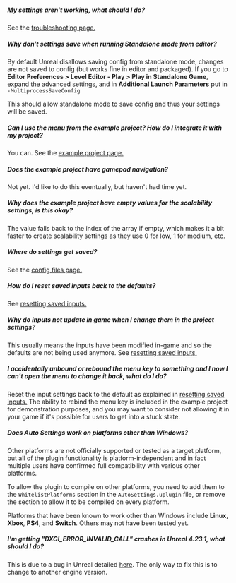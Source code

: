 ##### *My settings aren't working, what should I do?*

See the [troubleshooting page.](/troubleshooting/)

##### *Why don't settings save when running Standalone mode from editor?*

By default Unreal disallows saving config from standalone mode, changes are not saved to config (but works fine in editor and packaged). If you go to **Editor Preferences > Level Editor - Play > Play in Standalone Game**, expand the advanced settings, and in **Additional Launch Parameters** put in `-MultiprocessSaveConfig`

This should allow standalone mode to save config and thus your settings will be saved.

##### *Can I use the menu from the example project? How do I integrate it with my project?*

You can. See the [example project page.](/example-project/#migrating-assets-from-the-example-project)

##### *Does the example project have gamepad navigation?*

Not yet. I'd like to do this eventually, but haven't had time yet.

##### *Why does the example project have empty values for the scalability settings, is this okay?*

The value falls back to the index of the array if empty, which makes it a bit faster to create scalability settings as they use 0 for low, 1 for medium, etc.

##### *Where do settings get saved?*

See the [config files page.](/config-files/)

##### *How do I reset saved inputs back to the defaults?*

See [resetting saved inputs.](/input-binding/#resetting-saved-inputs)

##### *Why do inputs not update in game when I change them in the project settings?*

This usually means the inputs have been modified in-game and so the defaults are not being used anymore. See [resetting saved inputs.](/input-binding/#resetting-saved-inputs)

##### *I accidentally unbound or rebound the menu key to something and I now I can't open the menu to change it back, what do I do?*

Reset the input settings back to the default as explained in [resetting saved inputs.](/input-binding/#resetting-saved-inputs)
The ability to rebind the menu key is included in the example project for demonstration purposes, and you may want to consider not allowing it in your game if it's possible for users to get into a stuck state.

##### *Does Auto Settings work on platforms other than Windows?*

Other platforms are not officially supported or tested as a target platform, but all of the plugin functionality is platform-independent and in fact multiple users have confirmed full compatibility with various other platforms.

To allow the plugin to compile on other platforms, you need to add them to the `WhitelistPlatforms` section in the `AutoSettings.uplugin` file, or remove the section to allow it to be compiled on every platform.

Platforms that have been known to work other than Windows include **Linux**, **Xbox**, **PS4**, and **Switch**. Others may not have been tested yet.

##### *I'm getting "DXGI_ERROR_INVALID_CALL" crashes in Unreal 4.23.1, what should I do?*

This is due to a bug in Unreal detailed [here](https://issues.unrealengine.com/issue/UE-81742).
The only way to fix this is to change to another engine version.